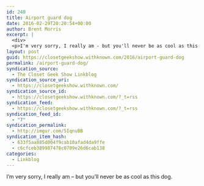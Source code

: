 ```yaml
---
id: 240
title: Airport guard dog
date: 2016-02-29T20:20:54+00:00
author: Brent Morris
excerpt: |
  <div>
  <p>I'm very sorry, I really am - but you'll never be as cool as this dog.&nbsp;</p></div>
layout: post
guid: https://closetgeekshow.withknown.com/2016/airport-guard-dog
permalink: /airport-guard-dog/
syndication_source:
  - The Closet Geek Show Linkblog
syndication_source_uri:
  - https://closetgeekshow.withknown.com/
syndication_source_id:
  - https://closetgeekshow.withknown.com/?_t=rss
syndication_feed:
  - https://closetgeekshow.withknown.com/?_t=rss
syndication_feed_id:
  - "7"
syndication_permalink:
  - http://imgur.com/5IqnuBB
syndication_item_hash:
  - 633f5aa885d004f9cab10afad4da9ffe
  - c6cfceb389987478c0709e26d6cab138
categories:
  - Linkblog
---
```

<div class="known-bookmark">
  <p>
    I&#8217;m very sorry, I really am &#8211; but you&#8217;ll never be as cool as this dog. 
  </p>
</div>